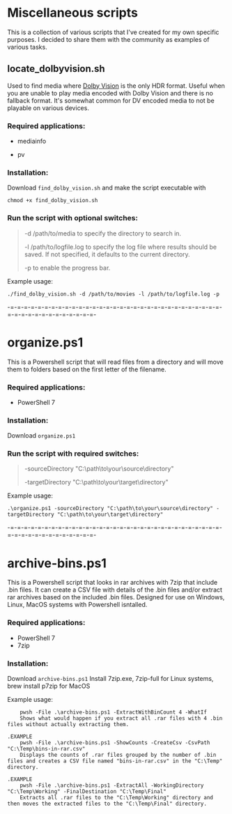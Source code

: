 # Miscellaneous scripts
This is a collection of various scripts that I've created for my own specific purposes. I decided to share them with the community as examples of various tasks.

## locate_dolbyvision.sh

Used to find media where [Dolby Vision](https://en.wikipedia.org/wiki/Dolby_Vision) is the only HDR format. Useful when you are unable to play media encoded with Dolby Vision and there is no fallback format. It's somewhat common for DV encoded media to not be playable on various devices.

### Required applications:
-  mediainfo
*  pv

### Installation:
Download `find_dolby_vision.sh` and make the script executable with

    chmod +x find_dolby_vision.sh
### Run the script with optional switches:

> -d /path/to/media to specify the directory to search in.
>  
> -l /path/to/logfile.log to specify the log file where results should be saved. If not specified, it defaults to the current directory.
> 
> -p to enable the progress bar.

Example usage:
````
./find_dolby_vision.sh -d /path/to/movies -l /path/to/logfile.log -p
````
-=-=-=-=-=-=-=-=-=-=-=-=-=-=-=-=-=-=-=-=-=-=-=-=-=-=-=-=-=-=-=-=-=-=-=-=-=-=-=-=-=-=-=-=-
 
# organize.ps1

This is a Powershell script that will read files from a directory and will move them to folders based on the first letter of the filename.

### Required applications:

- PowerShell 7

### Installation:
Download `organize.ps1`

### Run the script with required switches:

> -sourceDirectory "C:\path\to\your\source\directory"
> 
> -targetDirectory "C:\path\to\your\target\directory"

Example usage:
````
.\organize.ps1 -sourceDirectory "C:\path\to\your\source\directory" -targetDirectory "C:\path\to\your\target\directory"
````
-=-=-=-=-=-=-=-=-=-=-=-=-=-=-=-=-=-=-=-=-=-=-=-=-=-=-=-=-=-=-=-=-=-=-=-=-=-=-=-=-=-=-=-=-
 
# archive-bins.ps1

This is a Powershell script that looks in rar archives with 7zip that include .bin files. It can create a CSV file with details of the .bin files and/or extract rar archives based on the included .bin files. Designed for use on Windows, Linux, MacOS systems with Powershell isntalled.

### Required applications:

- PowerShell 7
- 7zip
  
### Installation:
Download `archive-bins.ps1`
Install 7zip.exe, 7zip-full for Linux systems, brew install p7zip for MacOS

Example usage:
````
    pwsh -File .\archive-bins.ps1 -ExtractWithBinCount 4 -WhatIf
    Shows what would happen if you extract all .rar files with 4 .bin files without actually extracting them.

.EXAMPLE
    pwsh -File .\archive-bins.ps1 -ShowCounts -CreateCsv -CsvPath "C:\Temp\bins-in-rar.csv"
    Displays the counts of .rar files grouped by the number of .bin files and creates a CSV file named "bins-in-rar.csv" in the "C:\Temp" directory.

.EXAMPLE
    pwsh -File .\archive-bins.ps1 -ExtractAll -WorkingDirectory "C:\Temp\Working" -FinalDestination "C:\Temp\Final"
    Extracts all .rar files to the "C:\Temp\Working" directory and then moves the extracted files to the "C:\Temp\Final" directory.
````
